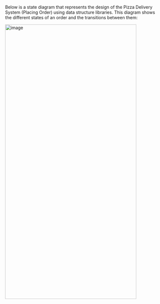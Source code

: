 Below is a state diagram that represents the design of the Pizza Delivery System (Placing Order) using data structure libraries. This diagram shows the different states of an order and the transitions between them:

<img width="426" height="893" alt="image" src="https://github.com/user-attachments/assets/bfda4488-0719-4ffc-ba99-3bdd7e227edf" />

